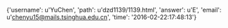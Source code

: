 {'username': u'YuChen', 'path': u'dzd1139/1139.html', 'answer': u'E', 'email': u'chenyu15@mails.tsinghua.edu.cn', 'time': '2016-02-22:17:48:13'}